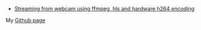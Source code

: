 - [Streaming from webcam using ffmpeg, hls and hardware h264 encoding](ffmpeg_streaming.html)



My <a href="http://github.com/hulifox008">Github page</a> 
